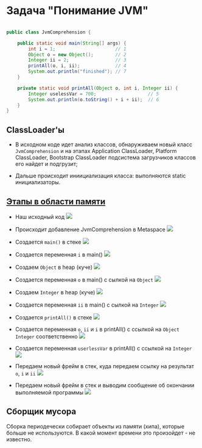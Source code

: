 # Задача "Понимание JVM"

```java

public class JvmComprehension {

    public static void main(String[] args) {
        int i = 1;                      // 1
        Object o = new Object();        // 2
        Integer ii = 2;                 // 3
        printAll(o, i, ii);             // 4
        System.out.println("finished"); // 7
    }

    private static void printAll(Object o, int i, Integer ii) {
        Integer uselessVar = 700;                   // 5
        System.out.println(o.toString() + i + ii);  // 6
    }
}

```


## ClassLoader'ы

- В исходном коде идет анализ классов, обнаруживаем новый класс `JvmComprehension` и на этапах Application ClassLoader, Platform ClassLoader, Bootstrap ClassLoader подсистема загрузчиков классов его найдет и подгрузит;

- Дальше происходит иниициализация класса: выполняются static инициализаторы.

## [Этапы в области памяти](https://github.com/neo7976/Java-4-Homeworks-Java-Core-10-1/blob/main/file/%D0%94%D0%97%20-%20%D0%B2%D1%81%D0%B5%20%D1%8D%D1%82%D0%B0%D0%BF%D1%8B.pdf)

- Наш исходный код 
![](img/0001.jpg)
 
- Происходит добавление JvmComprehension в Metaspace
![](img/0002.jpg)
   
- Создается `main()` в стеке
![](img/0003.jpg)
 
- Создается переменная `i` в main()
![](img/0004.jpg) 

- Создаем `Object` в heap (куче)
![](img/0005.jpg) 

- Создается переменная `o` в main() с сылкой на `Object`
![](img/0006.jpg) 

- Создаем `Integer` в heap (куче)
![](img/0007.jpg) 

- Создается переменная `ii` в main() с сылкой на `Integer`
![](img/0008.jpg) 

- Создается `printAll()` в стеке
![](img/0009.jpg)

- Создается переменная `o`, `ii` и `i` в printAll() с ссылкой на `Object` `Integer` соответственно
![](img/0010.jpg) 

- Создается переменная `userlessVar` в printAll() с ссылкой на `Integer`
![](img/0011.jpg) 

- Передаем новый фрейм в стек, куда передаем ссылку на результат `о`, `i` и `ii`
![](img/0012.jpg) 

- Передаем новый фрейм в стек и выводим сообщение об окончании выполняемой программы
![](img/0013.jpg) 


## Сборщик мусора

Сборка периодечески собирает объекты из памяти (хипа), которые больше не используются. В какой момент времени это произойдет - не известно.

